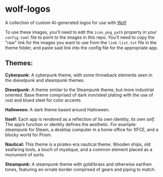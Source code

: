 # wolf-logos
A collection of custom AI-generated logos for use with [Wolf](https://github.com/games-on-whales/wolf)

To use these images, you'll need to edit the `icon_png_path` property in your `config.toml` file to point to the images in this repo. You'll need to copy the "raw" link for the images you want to use from the `link-list.txt` file in the theme folder, and paste said link into the config file for the appropriate app.

## Themes:

**Cyberpunk:**
A cyberpunk theme, with some throwback elements seen in the dieselpunk and steampunk themes.

**Dieselpunk:**
A theme similar to the Steampunk theme, but more industrial oriented. Base theme comprised of dark iron/steel plating with the use of rust and blued steel for color accents

**Halloween:**
A dark theme based around Halloween.

**Itself:**
Each app is rendered as a reflection of its own identity, _its own self_. The app’s function or identity defines the aesthetic. For example: steampunk for Steam, a desktop computer in a home office for XFCE, and a blocky world for Prism.

**Nautical:**
This theme is a pirates-era nautical theme. Wooden ships, old seafaring tools, a touch of mystique, and a common element placed as a monument of sorts.

**Steampunk:**
A steampunk theme with gold/brass and otherwise earthen tones, featuring an ornate border comprised of gears and piping to match.
